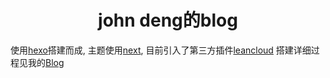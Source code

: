 # <center>john deng的blog </center>
使用[hexo](https://hexo.io/)搭建而成, 主题使用[next](https://github.com/iissnan/hexo-theme-next), 目前引入了第三方插件[leancloud](https://leancloud.cn/dashboard/data.html?appid=DsTArEuCU9yKXu1f0S16y44b-gzGzoHsz#/)
搭建详细过程见我的[Blog](http://johndeng.info/)